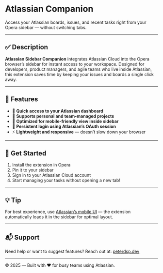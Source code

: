 # Atlassian Companion

Access your Atlassian boards, issues, and recent tasks right from your Opera sidebar — without switching tabs.

---

## ✅ Description

**Atlassian Sidebar Companion** integrates Atlassian Cloud into the Opera browser’s sidebar for instant access to your workspace. Designed for developers, product managers, and agile teams who live inside Atlassian, this extension saves time by keeping your issues and boards a single click away.

---

## 🚀 Features

- 🔗 **Quick access to your Atlassian dashboard**
- 🧩 **Supports personal and team-managed projects**
- 📱 **Optimized for mobile-friendly view inside sidebar**
- 🔐 **Persistent login using Atlassian’s OAuth session**
- ⚡ **Lightweight and responsive** — doesn’t slow down your browser

---

## 📌 Get Started

1. Install the extension in Opera
2. Pin it to your sidebar
3. Sign in to your Atlassian Cloud account
4. Start managing your tasks without opening a new tab!

---

## 💡 Tip

For best experience, use [Atlassian’s mobile UI](https://id.atlassian.com/login) — the extension automatically loads it in the sidebar for optimal layout.

---

## 📬 Support

Need help or want to suggest features? Reach out at: [peterdsp.dev](https://peterdsp.dev)

---

© 2025 — Built with ❤️ for busy teams using Atlassian.
